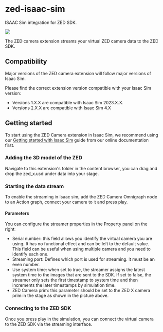 # zed-isaac-sim

ISAAC Sim integration for ZED SDK.

![](./exts/sl.sensor.camera/data/preview.png)

The ZED camera extension streams your virtual ZED camera data to the ZED SDK.


## Compatibility

Major versions of the ZED camera extension will follow major versions of Isaac Sim.

Please find the correct extension version compatible with your Isaac Sim version:

- Versions 1.X.X are compatible with Isaac Sim 2023.X.X.
- Versions 2.X.X are compatible with Isaac Sim 4.X

## Getting started    

To start using the ZED Camera extension in Isaac Sim, we recommend using our [Getting started with Isaac Sim](https://www.stereolabs.com/docs/isaac-sim/isaac_sim) guide from our online documentation first.

### Adding the 3D model of the ZED

Navigate to this extension's folder in the content browser, you can drag and drop the zed_x.usd under data into your stage.

### Starting the data stream    

To enable the streaming in Isaac sim, add the ZED Camera Omnigraph node to an Action graph, connect your camera to it and press play.

#### Parameters    

You can configure the streamer properties in the Property panel on the right:
- Serial number: this field allows you identify the virtual camera you are using. It has no functional effect and can be left to the default value. This field can be useful when using multiple camera and you need to identify each one.
- Streaming port: Defines which port is used for streaming. It must be an even number.
- Use system time: when set to true, the streamer assigns the latest system time to the images that are sent to the SDK. If set to false, the streamer only sets the first timestamp to system time and then increments the later timestamps by simulation time.
- ZED Camera prim: this parameter should be set to the ZED X camera prim in the stage as shown in the picture above.


### Connecting to the ZED SDK    

Once you press play in the simulation, you can connect the virtual camera to the ZED SDK via the streaming interface.

